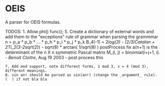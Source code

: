 # OEIS
A parser for OEIS formulas.

TODOS:
    1. Allow phi() func();
    5. Create a dictionary of external words and add them to the "exceptions" rule of grammar when parsing the grammmar
    n = p_a * p_b * ... * p_h * p_i * p_j * p_k
    B_4(-1) = 2*log(3) - (2/3)*Catalan + 2*Ti_2(3-2*sqrt(2)) - sqrt(8) * arctan( 1/sqrt(8) )
    postProcess fix
     a(n+1) is the determinant of the n X n symmetric Pascal matrix M_(i, j) = binomial(i+j+1, i). - _Benoit Cloitre_, Aug 19 2003 - post process this
     
    7. Add mod support, note different forms, 1 mod 3, x = 4 (mod 3), different meanings.
    8. sin an! should be parsed as sin(an!) (change the _argument_ rule). (  ) if not bla bla

